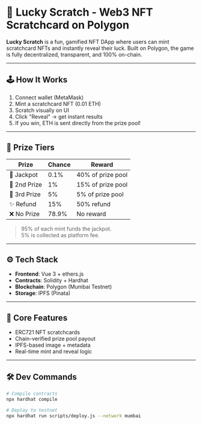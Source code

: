 # 🎰 Lucky Scratch - Web3 NFT Scratchcard on Polygon

**Lucky Scratch** is a fun, gamified NFT DApp where users can mint scratchcard NFTs and instantly reveal their luck. Built on Polygon, the game is fully decentralized, transparent, and 100% on-chain.

---

## 🕹 How It Works

1. Connect wallet (MetaMask)
2. Mint a scratchcard NFT (0.01 ETH)
3. Scratch visually on UI
4. Click "Reveal" → get instant results
5. If you win, ETH is sent directly from the prize pool!

---

## 💸 Prize Tiers

| Prize       | Chance  | Reward              |
|-------------|---------|---------------------|
| 🥇 Jackpot   | 0.1%    | 40% of prize pool   |
| 🥈 2nd Prize | 1%      | 15% of prize pool   |
| 🥉 3rd Prize | 5%      | 5% of prize pool    |
| ✨ Refund    | 15%     | 50% refund          |
| ❌ No Prize  | 78.9%   | No reward           |

> 95% of each mint funds the jackpot.  
> 5% is collected as platform fee.

---

## ⚙️ Tech Stack

- **Frontend**: Vue 3 + ethers.js  
- **Contracts**: Solidity + Hardhat  
- **Blockchain**: Polygon (Mumbai Testnet)  
- **Storage**: IPFS (Pinata)  

---

## 🧱 Core Features

- ERC721 NFT scratchcards  
- Chain-verified prize pool payout  
- IPFS-based image + metadata  
- Real-time mint and reveal logic  

---

## 🛠 Dev Commands

```bash
# Compile contracts
npx hardhat compile

# Deploy to testnet
npx hardhat run scripts/deploy.js --network mumbai
